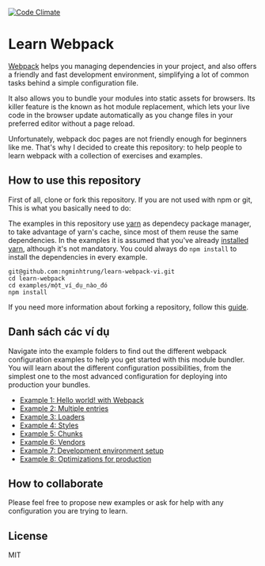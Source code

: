 [![Code Climate](https://codeclimate.com/github/danderu/learn-webpack/badges/gpa.svg)](https://codeclimate.com/github/danderu/learn-webpack)

# Learn Webpack
[Webpack](https://webpack.github.io/) helps you managing dependencies in your project, and also offers a friendly and fast development environment, simplifying a lot of common tasks behind a simple configuration file. 

It also allows you to bundle your modules into static assets for browsers. Its killer feature is the known as hot module replacement, which lets your live code in the browser update automatically as you change files in your preferred editor without a page reload.

Unfortunately, webpack doc pages are not friendly enough for beginners like me. That's why I decided to create this repository: to help people to learn webpack with a collection of exercises and examples.

## How to use this repository
First of all, clone or fork this repository. If you are not used with npm or git, This is what you basically need to do:

The examples in this repository use [yarn](https://yarnpkg.com/en/) as dependecy package manager, to take advantage of yarn's cache, since most of them reuse the same dependencies. In the examples it is assumed that you've already [installed yarn](https://yarnpkg.com/en/docs/install), although it's not mandatory. You could always do `npm install` to install the dependencies in every example.

```
git@github.com:ngminhtrung/learn-webpack-vi.git
cd learn-webpack
cd examples/một_ví_dụ_nào_đó
npm install
```

If you need more information about forking a repository, follow this [guide](https://help.github.com/articles/fork-a-repo/).

## Danh sách các ví dụ
Navigate into the example folders to find out the different webpack configuration examples to help you get started with this module bundler. You will learn about the different configuration possibilities, from the simplest one to the most advanced configuration for deploying into production your bundles.

* [Example 1: Hello world! with Webpack](https://github.com/ngminhtrung/learn-webpack/tree/master/examples/01-hello-webpack)
* [Example 2: Multiple entries](https://github.com/ngminhtrung/learn-webpack/tree/master/examples/02-multiple-entries)
* [Example 3: Loaders](https://github.com/ngminhtrung/learn-webpack/tree/master/examples/03-loaders)
* [Example 4: Styles](https://github.com/ngminhtrung/learn-webpack/tree/master/examples/04-styles)
* [Example 5: Chunks](https://github.com/ngminhtrung/learn-webpack/tree/master/examples/05-chunks)
* [Example 6: Vendors](https://github.com/ngminhtrung/learn-webpack/tree/master/examples/06-vendors)
* [Example 7: Development environment setup](https://github.com/ngminhtrung/learn-webpack/tree/master/examples/07-development-environment-setup)
* [Example 8: Optimizations for production](https://github.com/ngminhtrung/learn-webpack/tree/master/examples/08-optimizations-for-production)

## How to collaborate
Please feel free to propose new examples or ask for help with any configuration you are trying to learn.

## License
MIT
